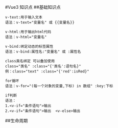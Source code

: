 #Vue3 知识点
##基础知识点
```
v-text:用于输入文本
语法：v-text="变量名" 或 {{变量名}}
```
```
v-html:用于输出html代码
语法：v-html="变量名"
```
```
v-bind:绑定动态的标签属性
语法：v-bind:属性名:"变量名" 或 :属性名
```
```
class类名绑定 可以叠加使用
class="类名" :class="{'类名':语句名}"
例：class="text" :class="{'red':isRed}"
```
```
for循环
语法：v-for="(每一个对象的变量,下标) in 数组" :key:下标
```
```
if判断
语法：
1.<v-if="条件语句">输出
2.<v-if="条件语句">输出  <v-else>输出   
```
##生命周期
